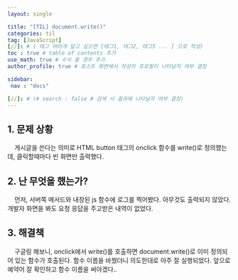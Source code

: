 ```yaml
---
layout: single

title: "[TIL] document.write()"
categories: til
tag: [JavaScript]
[//]: # ( 태그 여러개 달고 싶으면 [태그1, 태그2, 태그3 ... ] 으로 작성)
toc : true # table of contents 추가
use_math: true # 수식 쓸 경우 추가
author_profile: true # 포스트 화면에서 작성자 프로필이 나타날지 여부 결정

sidebar:
 nav : "docs"

[//]: # (# search : false # 검색 시 결과에 나타날지 여부 결정)
---
```


## 1. 문제 상황

&nbsp; &nbsp; 게시글을 쓴다는 의미로 HTML button 태그의 onclick 함수를 write()로 정의했는데, 클릭할때마다 빈 화면만 출력했다. 

## 2. 난 무엇을 했는가?

&nbsp; &nbsp; 먼저, 서버쪽 메서드와 내장된 js 함수에 로그를 찍어봤다. 아무것도 출력되지 않았다. 개발자 화면을 봐도 요청 응답을 주고받은 내역이 없었다.

## 3. 해결책

&nbsp; &nbsp; 구글링 해보니, onclick에서 write()를 호출하면 document.write()로 이미 정의되어 있는 함수가 호출된다. 함수 이름을 바꿨더니 의도한대로 아주 잘 실행되었다. 앞으로 예약어 잘 확인하고 함수 이름을 써야겠다..
